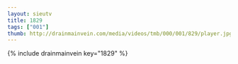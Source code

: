 ```yaml
--- 
layout: sieutv
title: 1829
tags: ["001"]
thumb: http://drainmainvein.com/media/videos/tmb/000/001/829/player.jpg
---
```

{% include drainmainvein key="1829" %} 
